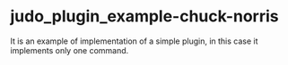 # judo_plugin_example-chuck-norris

It is an example of implementation of a simple plugin, in this case it implements only one command. 

